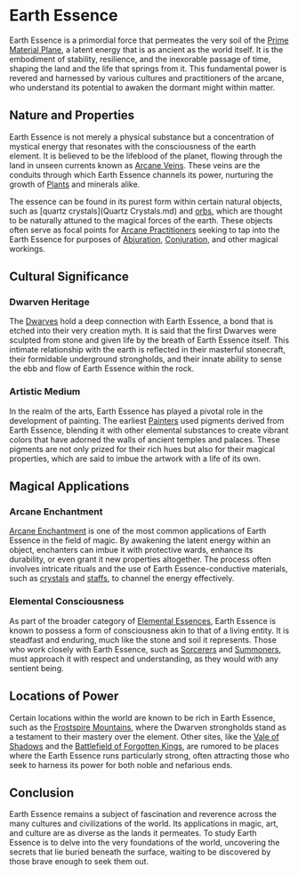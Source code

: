# Earth Essence

Earth Essence is a primordial force that permeates the very soil of the [Prime Material Plane](Prime%20Material%20Plane.md), a latent energy that is as ancient as the world itself. It is the embodiment of stability, resilience, and the inexorable passage of time, shaping the land and the life that springs from it. This fundamental power is revered and harnessed by various cultures and practitioners of the arcane, who understand its potential to awaken the dormant might within matter.

## Nature and Properties

Earth Essence is not merely a physical substance but a concentration of mystical energy that resonates with the consciousness of the earth element. It is believed to be the lifeblood of the planet, flowing through the land in unseen currents known as [Arcane Veins](Arcane%20Veins.md). These veins are the conduits through which Earth Essence channels its power, nurturing the growth of [Plants](Plants.md) and minerals alike.

The essence can be found in its purest form within certain natural objects, such as [quartz crystals](Quartz Crystals.md) and [orbs](Orbs.md), which are thought to be naturally attuned to the magical forces of the earth. These objects often serve as focal points for [Arcane Practitioners](Arcane%20Practitioners.md) seeking to tap into the Earth Essence for purposes of [Abjuration](Abjuration.md), [Conjuration](Conjuration.md), and other magical workings.

## Cultural Significance

### Dwarven Heritage

The [Dwarves](Dwarf.md) hold a deep connection with Earth Essence, a bond that is etched into their very creation myth. It is said that the first Dwarves were sculpted from stone and given life by the breath of Earth Essence itself. This intimate relationship with the earth is reflected in their masterful stonecraft, their formidable underground strongholds, and their innate ability to sense the ebb and flow of Earth Essence within the rock.

### Artistic Medium

In the realm of the arts, Earth Essence has played a pivotal role in the development of painting. The earliest [Painters](Painters.md) used pigments derived from Earth Essence, blending it with other elemental substances to create vibrant colors that have adorned the walls of ancient temples and palaces. These pigments are not only prized for their rich hues but also for their magical properties, which are said to imbue the artwork with a life of its own.

## Magical Applications

### Arcane Enchantment

[Arcane Enchantment](Arcane%20Enchantment.md) is one of the most common applications of Earth Essence in the field of magic. By awakening the latent energy within an object, enchanters can imbue it with protective wards, enhance its durability, or even grant it new properties altogether. The process often involves intricate rituals and the use of Earth Essence-conductive materials, such as [crystals](Crystals.md) and [staffs](Staffs.md), to channel the energy effectively.

### Elemental Consciousness

As part of the broader category of [Elemental Essences](Elemental%20Essences.md), Earth Essence is known to possess a form of consciousness akin to that of a living entity. It is steadfast and enduring, much like the stone and soil it represents. Those who work closely with Earth Essence, such as [Sorcerers](Sorcerers.md) and [Summoners](Summoner.md), must approach it with respect and understanding, as they would with any sentient being.

## Locations of Power

Certain locations within the world are known to be rich in Earth Essence, such as the [Frostspire Mountains](Frostspire%20Mountains.md), where the Dwarven strongholds stand as a testament to their mastery over the element. Other sites, like the [Vale of Shadows](Vale%20of%20Shadows.md) and the [Battlefield of Forgotten Kings](Battlefield%20of%20Forgotten%20Kings.md), are rumored to be places where the Earth Essence runs particularly strong, often attracting those who seek to harness its power for both noble and nefarious ends.

## Conclusion

Earth Essence remains a subject of fascination and reverence across the many cultures and civilizations of the world. Its applications in magic, art, and culture are as diverse as the lands it permeates. To study Earth Essence is to delve into the very foundations of the world, uncovering the secrets that lie buried beneath the surface, waiting to be discovered by those brave enough to seek them out.